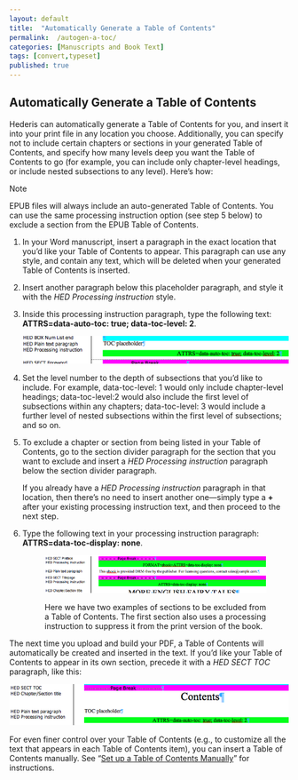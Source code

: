 ```yaml
---
layout: default
title:  "Automatically Generate a Table of Contents"
permalink:  /autogen-a-toc/
categories: [Manuscripts and Book Text]
tags: [convert,typeset]
published: true
---
```


<section data-type="chapter" class="hsecchapter" data-hederis-type="hsecchapter" id="autogen-a-toc" data-pi-attrs="id: autogen-a-toc; data-tags: convert,typeset;" role="doc-chapter" data-tags="convert,typeset" data-author-name=" " data-book-title=" " title="Automatically Generate a Table of Contents"><h1 data-hederis-type="hblkchaptitle" class="hblkchaptitle" id="pamkgGxlm">Automatically Generate a Table of Contents</h1>
    <p class="hblkp" data-hederis-type="hblkp" id="pDsohH3BW">Hederis can automatically generate a Table of Contents for you, and insert it into your print file in any location you choose. Additionally, you can specify not to include certain chapters or sections in your generated Table of Contents, and specify how many levels deep you want the Table of Contents to go (for example, you can include only chapter-level headings, or include nested subsections to any level). Here&#8217;s how:</p>
    <aside class="hwprbox box" data-hederis-type="hwprbox" id="pNsjSHTbQ" data-type="sidebar"><p class="hblktype" data-hederis-type="hblktype" id="pZO3U9O4Y">Note</p>
    <p class="hblkp" data-hederis-type="hblkp" id="pOGobRRnS">EPUB files will always include an auto-generated Table of Contents. You can use the same processing instruction option (see step 5 below) to exclude a section from the EPUB Table of Contents.</p>
    </aside>
    <ol class="hwprnumlist" data-hederis-type="hwprnumlist" id="p0kQoMabl"><li class="hblkoli" data-hederis-type="hblkoli" id="liuyrINtng"><p class="hblkoli" data-hederis-type="hblklip" id="pC2feXJIG">In your Word manuscript, insert a paragraph in the exact location that you&#8217;d like your Table of Contents to appear. This paragraph can use any style, and contain any text, which will be deleted when your generated Table of Contents is inserted.</p></li>
    <li class="hblkoli" data-hederis-type="hblkoli" id="liV9GOXCny"><p class="hblkoli" data-hederis-type="hblklip" id="pDrdhtyad">Insert another paragraph below this placeholder paragraph, and style it with the <span class="Emphasis" id="pjzUkWFcI"><em class="hspanem" data-hederis-type="hspanem" id="piStftjsG">HED Processing instruction</em></span> style.</p></li>
    <li class="hblkoli" data-hederis-type="hblkoli" id="liw0mSuTQZ"><p class="hblkoli" data-hederis-type="hblklip" id="paT1vW6Ww">Inside this processing instruction paragraph, type the following text: <strong class="hspanstrong" data-hederis-type="hspanstrong" id="pt7pobttn">ATTRS=data-auto-toc: true; data-toc-level: 2</strong>. </p><img data-hederis-type="hblkimg" class="hblkimg" id="pDcUfSqF4" src="/images/tocplaceholder.png" data-img-src="tocplaceholder.png"/>
    </li>
    <li class="hblkoli" data-hederis-type="hblkoli" id="liIvIUmklX"><p class="hblkoli" data-hederis-type="hblklip" id="pmUpcCBcL">Set the level number to the depth of subsections that you&#8217;d like to include. For example, data-toc-level: 1 would only include chapter-level headings; data-toc-level:2 would also include the first level of subsections within any chapters; data-toc-level: 3 would include a further level of nested subsections within the first level of subsections; and so on.</p></li>
    <li class="hblkoli" data-hederis-type="hblkoli" id="li5Q1E8DE9"><p class="hblkoli" data-hederis-type="hblklip" id="pSGg8SzHt">To exclude a chapter or section from being listed in your Table of Contents, go to the section divider paragraph for the section that you want to exclude and insert a <span class="Emphasis" id="pGpL6PCaJ"><em class="hspanem" data-hederis-type="hspanem" id="pixgTfDYg">HED Processing instruction</em></span> paragraph below the section divider paragraph. </p><p class="hblklicont" data-hederis-type="hblklicont" id="pZj98hfbM">If you already have a <span class="Emphasis" id="p4AUe4i79"><em class="hspanem" data-hederis-type="hspanem" id="pZ8AO1VBR">HED Processing instruction</em></span> paragraph in that location, then there&#8217;s no need to insert another one&#8212;simply type a <strong class="hspanstrong" data-hederis-type="hspanstrong" id="phOCkrMBU">+</strong> after your existing processing instruction text, and then proceed to the next step.</p>
    </li>
    <li class="hblkoli" data-hederis-type="hblkoli" id="li6cKKQHcF"><p class="hblkoli" data-hederis-type="hblklip" id="pwoX9lxko">Type the following text in your processing instruction paragraph: <strong class="hspanstrong" data-hederis-type="hspanstrong" id="pwVQicRSA">ATTRS=data-toc-display: none</strong>.</p><figure class="hwprfig" data-hederis-type="hwprfig" id="p0H6yNFpK"><img data-hederis-type="hblkimg" class="hblkimg" id="pio23Upzy" src="/images/tocexclude.png" data-img-src="tocexclude.png"/>
    <p class="hblkcaption" data-hederis-type="hblkcaption" id="pQt4ME9lQ">Here we have two examples of sections to be excluded from a Table of Contents. The first section also uses a processing instruction to suppress it from the print version of the book.</p>
    </figure>
    </li>
    </ol>
    <p class="hblkp" data-hederis-type="hblkp" id="pGTG1XISD">The next time you upload and build your PDF, a Table of Contents will automatically be created and inserted in the text. If you&#8217;d like your Table of Contents to appear in its own section, precede it with a <span class="Emphasis" id="p9KQ0FJX9"><em class="hspanem" data-hederis-type="hspanem" id="piR1ugBy7">HED SECT TOC</em></span> paragraph, like this:</p>
    <img data-hederis-type="hblkimg" class="hblkimg" id="ps05wbbSe" src="/images/tocsection.png" data-img-src="tocsection.png"/>
    <p class="hblkp" data-hederis-type="hblkp" id="paw2g9Rgj">For even finer control over your Table of Contents (e.g., to customize all the text that appears in each Table of Contents item), you can insert a Table of Contents manually. See &#8220;<a href="{% post_url 2019-10-21-20-SetupaTableofContentsManually %}" id="pslEXivM7"><span class="Hyperlink" id="pXwf6u6HP">Set up a Table of Contents Manually</span></a>&#8221; for instructions.</p>
    </section>
    